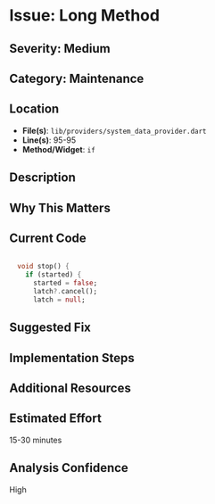 # Issue: Long Method

## Severity: Medium

## Category: Maintenance

## Location
- **File(s)**: `lib/providers/system_data_provider.dart`
- **Line(s)**: 95-95
- **Method/Widget**: `if`

## Description


## Why This Matters


## Current Code
```dart

  void stop() {
    if (started) {
      started = false;
      latch?.cancel();
      latch = null;
```

## Suggested Fix


## Implementation Steps


## Additional Resources


## Estimated Effort
15-30 minutes

## Analysis Confidence
High
